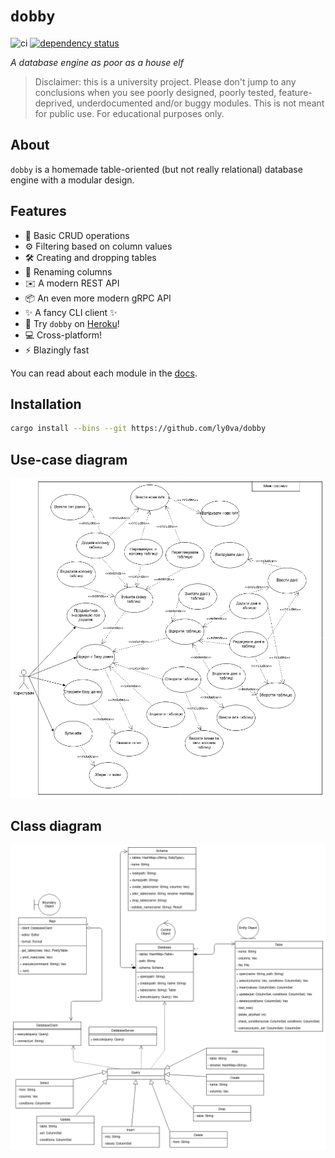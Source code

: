 # `dobby`

![ci](https://github.com/ly0va/dobby/actions/workflows/ci.yml/badge.svg)
[![dependency status](https://deps.rs/repo/github/ly0va/dobby/status.svg)](https://deps.rs/repo/github/ly0va/dobby)

*A database engine as poor as a house elf*

> Disclaimer: this is a university project. Please don't jump to any conclusions when you see
> poorly designed, poorly tested, feature-deprived, underdocumented and/or buggy modules.
> This is not meant for public use. For educational purposes only.

## About

`dobby` is a homemade table-oriented (but not really relational) database engine with a modular design.

## Features

- :floppy_disk: Basic CRUD operations
- :gear: Filtering based on column values
- :hammer_and_wrench: Creating and dropping tables
- :pencil: Renaming columns
- :envelope: A modern REST API
- :package: An even more modern gRPC API
- :sparkles: A fancy CLI client :sparkles:
- :rocket: Try `dobby` on [Heroku](http://not.yet)!
- :computer: Cross-platform!
- :zap: Blazingly fast

You can read about each module in the [docs](./docs).

## Installation

```bash
cargo install --bins --git https://github.com/ly0va/dobby
```

## Use-case diagram

![use-case diagram](./docs/img/uc-diagram.png)

## Class diagram

![class diagram](./docs/img/class-diagram.png)
